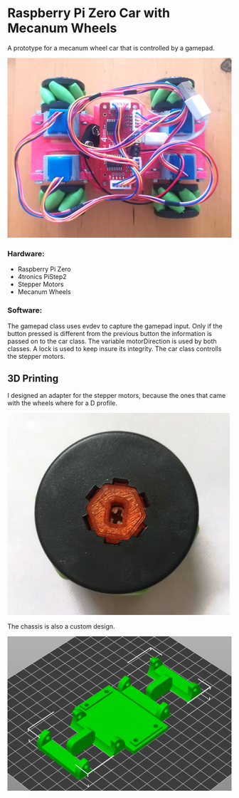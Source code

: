 # Raspberry Pi Zero Car with Mecanum Wheels
A prototype for a mecanum wheel car that is controlled by a gamepad. 

![The mecanum car without power source.](photos/mecanum-car.png "mecanum car")

### Hardware:
- Raspberry Pi Zero
- 4tronics PiStep2
- Stepper Motors
- Mecanum Wheels

### Software:
The gamepad class uses evdev to capture the gamepad input. Only if the button pressed is different from the previous button the information is passed on to the car class. The variable motorDirection is used by both classes. A lock is used to keep insure its integrity. The car class controlls the stepper motors.

## 3D Printing

I designed an adapter for the stepper motors, because the ones that came with the wheels where for a D profile. 

![A mecanum wheel with the adapter inside.](photos/adapter.jpg "adapter")

The chassis is also a custom design.

![The bare chassis.](photos/chassis.png "chassis")
